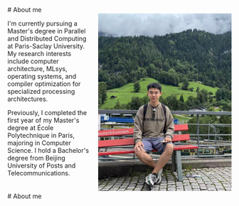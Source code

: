 <head>
    <title>Weihao NI</title>
</head>
# About me

<div style="display: flex; align-items: flex-start; gap: 20px;">
<div style="flex: 1;">

<p>I'm currently pursuing a Master's degree in Parallel and Distributed Computing at Paris-Saclay University. My research interests include computer architecture, MLsys, operating systems, and compiler optimization for specialized processing architectures.</p>

<p>Previously, I completed the first year of my Master's degree at École Polytechnique in Paris, majoring in Computer Science. I hold a Bachelor's degree from Beijing University of Posts and Telecommunications.</p>

</div>
<div style="flex: 0 0 300px;">
<img src="image.png" alt="My Photo" style="width: 100%; max-width: 300px;">
</div>
</div>
# About me
